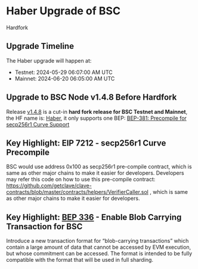 # Haber Upgrade of BSC

<div class="doc-announce-info">
    <span class="version-tag">Hardfork</span>
</div>

## Upgrade Timeline
The Haber upgrade will happen at:

- Testnet:  2024-05-29 06:07:00 AM UTC
- Mainnet:  2024-06-20 06:05:00 AM UTC

## Upgrade to BSC Node v1.4.8 Before Hardfork
Release [v1.4.8](https://github.com/bnb-chain/bsc/releases/tag/v1.4.8) is a cut-in **hard fork release for BSC Testnet and Mainnet**, the HF name is: [Haber](https://forum.bnbchain.org/t/bnb-chain-roadmap-mainnet/936#h-4haber-wip-25), it only supports one BEP: [BEP-381: Precompile for secp256r1 Curve Support](https://github.com/bnb-chain/BEPs/blob/master/BEPs/BEP-381.md)

## Key Highlight: EIP 7212 - secp256r1 Curve Precompile
BSC would use address 0x100 as secp256r1 pre-compile contract, which is same as other major chains to make it easier for developers.
Developers may refer this code on how to use this pre-compile contract: https://github.com/getclave/clave-contracts/blob/master/contracts/helpers/VerifierCaller.sol
, which is same as other major chains to make it easier for developers.

## Key Highlight: [BEP 336](https://github.com/bnb-chain/BEPs/blob/master/BEPs/BEP-336.md) - Enable Blob Carrying Transaction for BSC
Introduce a new transaction format for “blob-carrying transactions” which contain a large amount of data that cannot be accessed by EVM execution, but whose commitment can be accessed. The format is intended to be fully compatible with the format that will be used in full sharding. 






